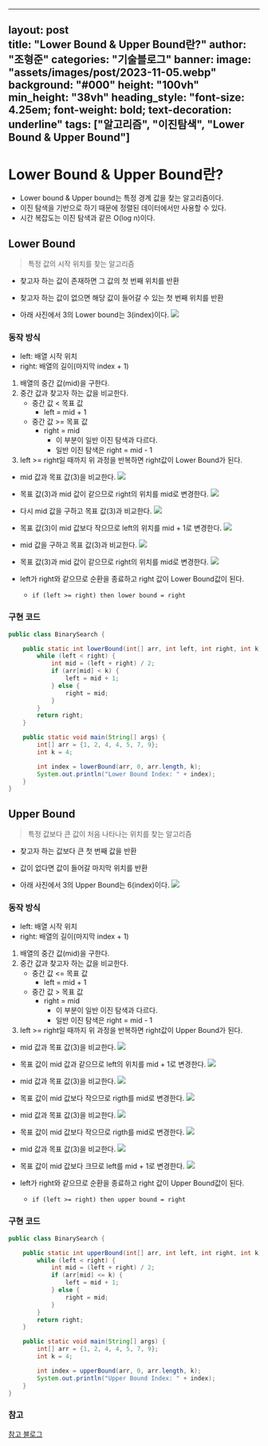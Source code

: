 
---
layout: post  
title: "Lower Bound & Upper Bound란?"
author: "조형준"
categories: "기술블로그"
banner:
  image: "assets/images/post/2023-11-05.webp"
  background: "#000"
  height: "100vh"
  min_height: "38vh"
  heading_style: "font-size: 4.25em; font-weight: bold; text-decoration: underline"
  tags: ["알고리즘", "이진탐색", "Lower Bound & Upper Bound"]
---

# Lower Bound & Upper Bound란?
- Lower bound & Upper bound는 특정 경계 값을 찾는 알고리즘이다. 
- 이진 탐색을 기반으로 하기 때문에 정렬된 데이터에서만 사용할 수 있다.
- 시간 복잡도는 이진 탐색과 같은 O(log n)이다.

## Lower Bound
> 특정 값의 시작 위치를 찾는 알고리즘

- 찾고자 하는 값이 존재하면 그 값의 첫 번째 위치를 반환
- 찾고자 하는 값이 없으면 해당 값이 들어갈 수 있는 첫 번째 위치를 반환

- 아래 사진에서 3의 Lower bound는 3(index)이다.
![](2025-05-25-이진탐색/Pasted%20image%2020250113194448.png)
### 동작 방식
- left: 배열 시작 위치
- right: 배열의 길이(마지막 index + 1)

1. 배열의 중간 값(mid)을 구한다.
2. 중간 값과 찾고자 하는 값을 비교한다.
	- 중간 값 < 목표 값
		- left = mid + 1
	- 중간 값 >= 목표 값
		- right = mid
			- 이 부분이 일반 이진 탐색과 다르다.
			- 일반 이진 탐색은 right = mid - 1
3. left >= right일 때까지 위 과정을 반복하면 right값이 Lower Bound가 된다.

- mid 값과 목표 값(3)을 비교한다.
![](2025-05-25-이진탐색/Pasted%20image%2020250113194923.png)

- 목표 값(3)과 mid 값이 같으므로 right의 위치를 mid로 변경한다.
![](2025-05-25-이진탐색/Pasted%20image%2020250113195038.png)

- 다시 mid 값을 구하고 목표 값(3)과 비교한다.
![](2025-05-25-이진탐색/Pasted%20image%2020250113195109.png)

- 목표 값(3)이 mid 값보다 작으므로 left의 위치를 mid + 1로 변경한다.
![](2025-05-25-이진탐색/Pasted%20image%2020250113195252.png)

- mid 값을 구하고 목표 값(3)과 비교한다.
![](2025-05-25-이진탐색/Pasted%20image%2020250113195258.png)

- 목표 값(3)과 mid 값이 같으므로 right의 위치를 mid로 변경한다.
![](2025-05-25-이진탐색/Pasted%20image%2020250113195303.png)

- left가 right와 같으므로 순환을 종료하고 right 값이 Lower Bound값이 된다.
	- `if (left >= right) then lower bound = right`

### 구현 코드

``` java
public class BinarySearch {

    public static int lowerBound(int[] arr, int left, int right, int k) {
        while (left < right) {
            int mid = (left + right) / 2;
            if (arr[mid] < k) {
                left = mid + 1;
            } else {
                right = mid;
            }
        }
        return right;
    }

    public static void main(String[] args) {
        int[] arr = {1, 2, 4, 4, 5, 7, 9};
        int k = 4;

        int index = lowerBound(arr, 0, arr.length, k);
        System.out.println("Lower Bound Index: " + index);
    }
}

```

## Upper Bound
> 특정 값보다 큰 값이 처음 나타나는 위치를 찾는 알고리즘

- 찾고자 하는 값보다 큰 첫 번째 값을 반환
- 값이 없다면 값이 들어갈 마지막 위치를 반환

- 아래 사진에서 3의 Upper Bound는 6(index)이다.
![](2025-05-25-이진탐색/Pasted%20image%2020250113210615.png)

### 동작 방식
- left: 배열 시작 위치
- right: 배열의 길이(마지막 index + 1)

1. 배열의 중간 값(mid)을 구한다.
2. 중간 값과 찾고자 하는 값을 비교한다.
	- 중간 값 <= 목표 값
		- left = mid + 1
	- 중간 값 > 목표 값
		- right = mid
			- 이 부분이 일반 이진 탐색과 다르다.
			- 일반 이진 탐색은 right = mid - 1
3. left >= right일 때까지 위 과정을 반복하면 right값이 Upper Bound가 된다.


- mid 값과 목표 값(3)을 비교한다.
![](2025-05-25-이진탐색/Pasted%20image%2020250113211038.png)

- 목표 값이 mid 값과 같으므로 left의 위치를 mid + 1로 변경한다.
![](2025-05-25-이진탐색/Pasted%20image%2020250113211123.png)

- mid 값과 목표 값(3)을 비교한다.
![](2025-05-25-이진탐색/Pasted%20image%2020250113211149.png)

- 목표 값이 mid 값보다 작으므로 rigth를 mid로 변경한다.
![](2025-05-25-이진탐색/Pasted%20image%2020250113211239.png)

- mid 값과 목표 값(3)을 비교한다.
![](2025-05-25-이진탐색/Pasted%20image%2020250113211251.png)

- 목표 값이 mid 값보다 작으므로 rigth를 mid로 변경한다.
![](2025-05-25-이진탐색/Pasted%20image%2020250113211423.png)

- mid 값과 목표 값(3)을 비교한다.
![](2025-05-25-이진탐색/Pasted%20image%2020250113211432.png)

- 목표 값이 mid 값보다 크므로 left를 mid + 1로 변경한다.
![](2025-05-25-이진탐색/Pasted%20image%2020250113211452.png)
- left가 right와 같으므로 순환을 종료하고 right 값이 Upper Bound값이 된다.
	- `if (left >= right) then upper bound = right`

### 구현 코드

``` java
public class BinarySearch {

    public static int upperBound(int[] arr, int left, int right, int k) {
        while (left < right) {
            int mid = (left + right) / 2;
            if (arr[mid] <= k) {
                left = mid + 1;
            } else {
                right = mid;
            }
        }
        return right;
    }

    public static void main(String[] args) {
        int[] arr = {1, 2, 4, 4, 5, 7, 9};
        int k = 4;

        int index = upperBound(arr, 0, arr.length, k);
        System.out.println("Upper Bound Index: " + index);
    }
}

```

### 참고
[참고 블로그](https://yoongrammer.tistory.com/105)
